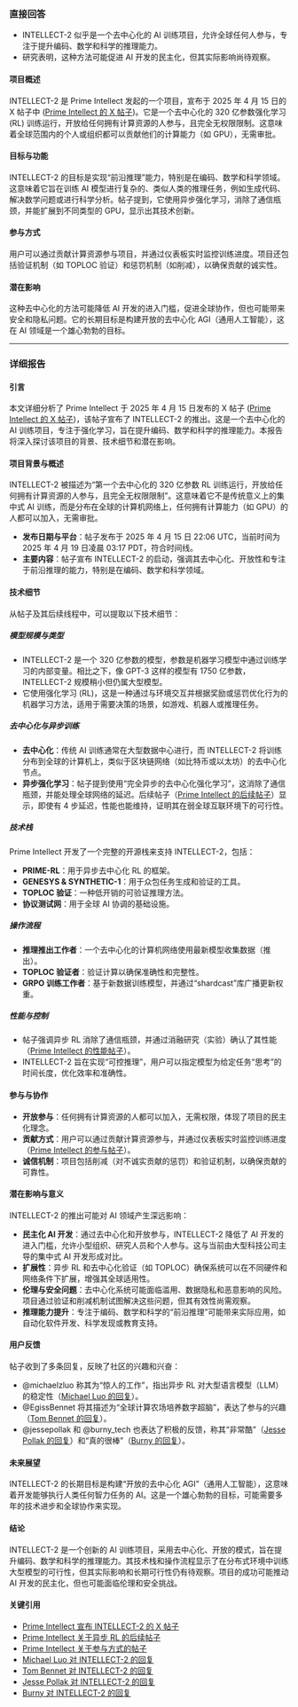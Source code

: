### 直接回答

- INTELLECT-2 似乎是一个去中心化的 AI 训练项目，允许全球任何人参与，专注于提升编码、数学和科学的推理能力。
- 研究表明，这种方法可能促进 AI 开发的民主化，但其实际影响尚待观察。

#### 项目概述
INTELLECT-2 是 Prime Intellect 发起的一个项目，宣布于 2025 年 4 月 15 日的 X 帖子中 ([Prime Intellect 的 X 帖子](https://x.com/PrimeIntellect/status/1912266266137764307))。它是一个去中心化的 320 亿参数强化学习 (RL) 训练运行，开放给任何拥有计算资源的人参与，且完全无权限限制。这意味着全球范围内的个人或组织都可以贡献他们的计算能力（如 GPU），无需审批。

#### 目标与功能
INTELLECT-2 的目标是实现“前沿推理”能力，特别是在编码、数学和科学领域。这意味着它旨在训练 AI 模型进行复杂的、类似人类的推理任务，例如生成代码、解决数学问题或进行科学分析。帖子提到，它使用异步强化学习，消除了通信瓶颈，并能扩展到不同类型的 GPU，显示出其技术创新。

#### 参与方式
用户可以通过贡献计算资源参与项目，并通过仪表板实时监控训练进度。项目还包括验证机制（如 TOPLOC 验证）和惩罚机制（如削减），以确保贡献的诚实性。

#### 潜在影响
这种去中心化的方法可能降低 AI 开发的进入门槛，促进全球协作，但也可能带来安全和隐私问题。它的长期目标是构建开放的去中心化 AGI（通用人工智能），这在 AI 领域是一个雄心勃勃的目标。

---

### 详细报告

#### 引言
本文详细分析了 Prime Intellect 于 2025 年 4 月 15 日发布的 X 帖子 ([Prime Intellect 的 X 帖子](https://x.com/PrimeIntellect/status/1912266266137764307))，该帖子宣布了 INTELLECT-2 的推出。这是一个去中心化的 AI 训练项目，专注于强化学习，旨在提升编码、数学和科学的推理能力。本报告将深入探讨该项目的背景、技术细节和潜在影响。

#### 项目背景与概述
INTELLECT-2 被描述为“第一个去中心化的 320 亿参数 RL 训练运行，开放给任何拥有计算资源的人参与，且完全无权限限制”。这意味着它不是传统意义上的集中式 AI 训练，而是分布在全球的计算机网络上，任何拥有计算能力（如 GPU）的人都可以加入，无需审批。

- **发布日期与平台**：帖子发布于 2025 年 4 月 15 日 22:06 UTC，当前时间为 2025 年 4 月 19 日凌晨 03:17 PDT，符合时间线。
- **主要内容**：帖子宣布 INTELLECT-2 的启动，强调其去中心化、开放性和专注于前沿推理的能力，特别是在编码、数学和科学领域。

#### 技术细节
从帖子及其后续线程中，可以提取以下技术细节：

##### 模型规模与类型
- INTELLECT-2 是一个 320 亿参数的模型，参数是机器学习模型中通过训练学习的内部变量。相比之下，像 GPT-3 这样的模型有 1750 亿参数，INTELLECT-2 规模稍小但仍属大型模型。
- 它使用强化学习 (RL)，这是一种通过与环境交互并根据奖励或惩罚优化行为的机器学习方法，适用于需要决策的场景，如游戏、机器人或推理任务。

##### 去中心化与异步训练
- **去中心化**：传统 AI 训练通常在大型数据中心进行，而 INTELLECT-2 将训练分布到全球的计算机上，类似于区块链网络（如比特币或以太坊）的去中心化节点。
- **异步强化学习**：帖子提到使用“完全异步的去中心化强化学习”，这消除了通信瓶颈，并能处理全球网络的延迟。后续帖子（[Prime Intellect 的后续帖子](https://x.com/PrimeIntellect/status/1912266277256925210)）显示，即使有 4 步延迟，性能也能维持，证明其在弱全球互联环境下的可行性。

##### 技术栈
Prime Intellect 开发了一个完整的开源栈来支持 INTELLECT-2，包括：
- **PRIME-RL**：用于异步去中心化 RL 的框架。
- **GENESYS & SYNTHETIC-1**：用于众包任务生成和验证的工具。
- **TOPLOC 验证**：一种低开销的可验证推理方法。
- **协议测试网**：用于全球 AI 协调的基础设施。

##### 操作流程
- **推理推出工作者**：一个去中心化的计算机网络使用最新模型收集数据（推出）。
- **TOPLOC 验证者**：验证计算以确保准确性和完整性。
- **GRPO 训练工作者**：基于新数据训练模型，并通过“shardcast”库广播更新权重。

##### 性能与控制
- 帖子强调异步 RL 消除了通信瓶颈，并通过消融研究（实验）确认了其性能（[Prime Intellect 的性能帖子](https://x.com/PrimeIntellect/status/1912266277256925210)）。
- INTELLECT-2 旨在实现“可控推理”，用户可以指定模型为给定任务“思考”的时间长度，优化效率和准确性。

#### 参与与协作
- **开放参与**：任何拥有计算资源的人都可以加入，无需权限，体现了项目的民主化理念。
- **贡献方式**：用户可以通过贡献计算资源参与，并通过仪表板实时监控训练进度（[Prime Intellect 的参与帖子](https://x.com/PrimeIntellect/status/1912266281350566057)）。
- **诚信机制**：项目包括削减（对不诚实贡献的惩罚）和验证机制，以确保贡献的可靠性。

#### 潜在影响与意义
INTELLECT-2 的推出可能对 AI 领域产生深远影响：
- **民主化 AI 开发**：通过去中心化和开放参与，INTELLECT-2 降低了 AI 开发的进入门槛，允许小型组织、研究人员和个人参与。这与当前由大型科技公司主导的集中式 AI 开发形成对比。
- **扩展性**：异步 RL 和去中心化验证（如 TOPLOC）确保系统可以在不同硬件和网络条件下扩展，增强其全球适用性。
- **伦理与安全问题**：去中心化系统可能面临滥用、数据隐私和恶意影响的风险。项目通过验证和削减机制试图解决这些问题，但其有效性尚需观察。
- **推理能力提升**：专注于编码、数学和科学的“前沿推理”可能带来实际应用，如自动化软件开发、科学发现或教育支持。

#### 用户反馈
帖子收到了多条回复，反映了社区的兴趣和兴奋：
- @michaelzluo 称其为“惊人的工作”，指出异步 RL 对大型语言模型（LLM）的稳定性（[Michael Luo 的回复](https://x.com/michaelzluo/status/1912325079435997547)）。
- @EgissBennet 将其描述为“全球计算农场培养数字超脑”，表达了参与的兴趣（[Tom Bennet 的回复](https://x.com/EgissBennet/status/1912270012070379930)）。
- @jessepollak 和 @burny_tech 也表达了积极的反馈，称其“非常酷”（[Jesse Pollak 的回复](https://x.com/jessepollak/status/1912317662455296512)）和“真的很棒”（[Burny 的回复](https://x.com/burny_tech/status/1912406599248789641)）。

#### 未来展望
INTELLECT-2 的长期目标是构建“开放的去中心化 AGI”（通用人工智能），这意味着开发能够执行人类任何智力任务的 AI。这是一个雄心勃勃的目标，可能需要多年的技术进步和全球协作来实现。

#### 结论
INTELLECT-2 是一个创新的 AI 训练项目，采用去中心化、开放的模式，旨在提升编码、数学和科学的推理能力。其技术栈和操作流程显示了在分布式环境中训练大型模型的可行性，但其实际影响和长期可行性仍有待观察。项目的成功可能推动 AI 开发的民主化，但也可能面临伦理和安全挑战。

#### 关键引用
- [Prime Intellect 宣布 INTELLECT-2 的 X 帖子](https://x.com/PrimeIntellect/status/1912266266137764307)
- [Prime Intellect 关于异步 RL 的后续帖子](https://x.com/PrimeIntellect/status/1912266277256925210)
- [Prime Intellect 关于参与方式的帖子](https://x.com/PrimeIntellect/status/1912266281350566057)
- [Michael Luo 对 INTELLECT-2 的回复](https://x.com/michaelzluo/status/1912325079435997547)
- [Tom Bennet 对 INTELLECT-2 的回复](https://x.com/EgissBennet/status/1912270012070379930)
- [Jesse Pollak 对 INTELLECT-2 的回复](https://x.com/jessepollak/status/1912317662455296512)
- [Burny 对 INTELLECT-2 的回复](https://x.com/burny_tech/status/1912406599248789641)